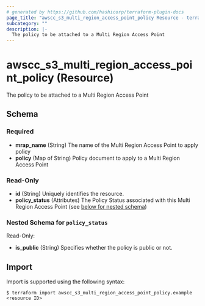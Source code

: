 ```yaml
---
# generated by https://github.com/hashicorp/terraform-plugin-docs
page_title: "awscc_s3_multi_region_access_point_policy Resource - terraform-provider-awscc"
subcategory: ""
description: |-
  The policy to be attached to a Multi Region Access Point
---
```


# awscc_s3_multi_region_access_point_policy (Resource)

The policy to be attached to a Multi Region Access Point



<!-- schema generated by tfplugindocs -->
## Schema

### Required

- **mrap_name** (String) The name of the Multi Region Access Point to apply policy
- **policy** (Map of String) Policy document to apply to a Multi Region Access Point

### Read-Only

- **id** (String) Uniquely identifies the resource.
- **policy_status** (Attributes) The Policy Status associated with this Multi Region Access Point (see [below for nested schema](#nestedatt--policy_status))

<a id="nestedatt--policy_status"></a>
### Nested Schema for `policy_status`

Read-Only:

- **is_public** (String) Specifies whether the policy is public or not.

## Import

Import is supported using the following syntax:

```shell
$ terraform import awscc_s3_multi_region_access_point_policy.example <resource ID>
```
